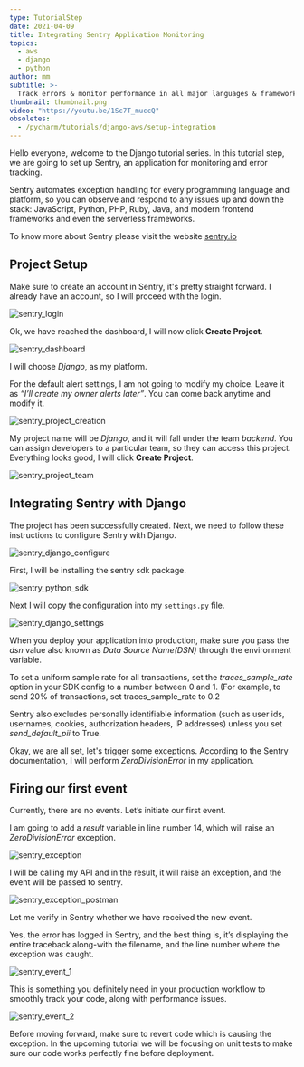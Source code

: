 ```yaml
---
type: TutorialStep
date: 2021-04-09
title: Integrating Sentry Application Monitoring
topics:
  - aws
  - django
  - python
author: mm
subtitle: >-
  Track errors & monitor performance in all major languages & frameworks with Sentry.
thumbnail: thumbnail.png
video: "https://youtu.be/1Sc7T_muccQ"
obsoletes:
  - /pycharm/tutorials/django-aws/setup-integration
---
```


Hello everyone, welcome to the Django tutorial series. In this tutorial step, we are going to set up Sentry, an application for monitoring and error tracking.

Sentry automates exception handling for every programming language and platform, so you can observe and respond to any issues up and down the stack: JavaScript, Python, PHP, Ruby, Java, and modern frontend frameworks and even the serverless frameworks.

To know more about Sentry please visit the website [sentry.io](https://sentry.io/)

## Project Setup

Make sure to create an account in Sentry, it's pretty straight forward. I already have an account, so I will proceed with the login.

![sentry_login](./steps/step1.png)

Ok, we have reached the dashboard, I will now click **Create Project**.

![sentry_dashboard](./steps/step2.png)

I will choose _Django_, as my platform.

For the default alert settings, I am not going to modify my choice. Leave it as _“I’ll create my owner alerts later”_. You can come back anytime and modify it.

![sentry_project_creation](./steps/step3.png)

My project name will be _Django_, and it will fall under the team _backend_. You can assign developers to a particular team, so they can access this project. Everything looks good, I will click **Create Project**.

![sentry_project_team](./steps/step4.png)

## Integrating Sentry with Django

The project has been successfully created. Next, we need to follow these instructions to configure Sentry with Django.

![sentry_django_configure](./steps/step5.png)

First, I will be installing the sentry sdk package.

![sentry_python_sdk](./steps/step6.png)

Next I will copy the configuration into my `settings.py` file.

![sentry_django_settings](./steps/step7.png)

When you deploy your application into production, make sure you pass the _dsn_ value also known as _Data Source Name(DSN)_ through the environment variable.

To set a uniform sample rate for all transactions, set the _traces_sample_rate_ option in your SDK config to a number between 0 and 1. (For example, to send 20% of transactions, set traces_sample_rate to 0.2

Sentry also excludes personally identifiable information (such as user ids, usernames, cookies, authorization headers, IP addresses) unless you set _send_default_pii_ to True.

Okay, we are all set, let's trigger some exceptions. According to the Sentry documentation, I will perform _ZeroDivisionError_ in my application.

## Firing our first event

Currently, there are no events. Let’s initiate our first event.

I am going to add a _result_ variable in line number 14, which will raise an _ZeroDivisionError_ exception.

![sentry_exception](./steps/step8.png)

I will be calling my API and in the result, it will raise an exception, and the event will be passed to sentry.

![sentry_exception_postman](./steps/step9.png)

Let me verify in Sentry whether we have received the new event.

Yes, the error has logged in Sentry, and the best thing is, it’s displaying the entire traceback along-with the filename, and the line number where the exception was caught.

![sentry_event_1](./steps/step10.png)

This is something you definitely need in your production workflow to smoothly track your code, along with performance issues.

![sentry_event_2](./steps/step11.png)

Before moving forward, make sure to revert code which is causing the exception. In the upcoming tutorial we will be focusing on unit tests to make sure our code works perfectly fine before deployment.
